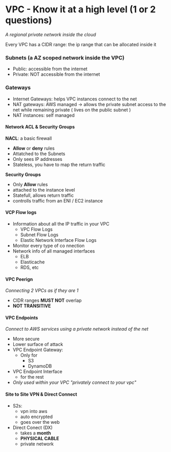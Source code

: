 # VPC - Know it at a high level (1 or 2 questions)

_A regional private network inside the cloud_

Every VPC has a CIDR range: the ip range that can be allocated inside it

### Subnets (a AZ scoped network inside the VPC)

- Public: accessible from the internet
- Private: NOT accessible from the internet

### Gateways

- Internet Gateways: helps VPC instances connect to the net
- NAT gateways: AWS managed -> allows the private subnet access to the net while remaining private ( lives on the public subnet )
- NAT instances: self managed

#### Network ACL & Security Groups

**NACL**: a basic firewall

- **Allow** or **deny** rules
- Attatched to the Subnets
- Only sees IP addresses
- Stateless, you have to map the return traffic

**Security Groups**

- Only **Allow** rules
- attached to the instance level
- Statefull, allows return traffic
- controlls traffic from an ENI / EC2 instance

#### VCP Flow logs

- Information about all the IP traffic in your VPC
  - VPC Flow Logs
  - Subnet Flow Logs
  - Elastic Network Interface Flow Logs
- Monitor every type of co nnection
- Network info of all managed interfaces
  - ELB
  - Elasticache
  - RDS, etc

#### VPC Peerign

_Connecting 2 VPCs as if they are 1_

- CIDR ranges **MUST NOT** overlap
- **NOT TRANSITIVE**

#### VPC Endpoints

_Connect to AWS services using a private network instead of the net_

- More secure
- Lower surface of attack
- VPC Endpoint Gateway:
  - Only for
    - S3
    - DynamoDB
- VPC Endpoint Interface
  - for the rest
- _Only used within your VPC "privately connect to your vpc"_

#### Site to Site VPN & Direct Connect

- S2s:
  - vpn into aws
  - auto encrypted
  - goes over the web
- Direct Conect (DX)
  - takes a **month**
  - **PHYSICAL CABLE**
  - private network
